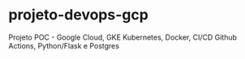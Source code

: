 # projeto-devops-gcp
Projeto POC - Google Cloud, GKE Kubernetes, Docker, CI/CD Github Actions, Python/Flask e Postgres
